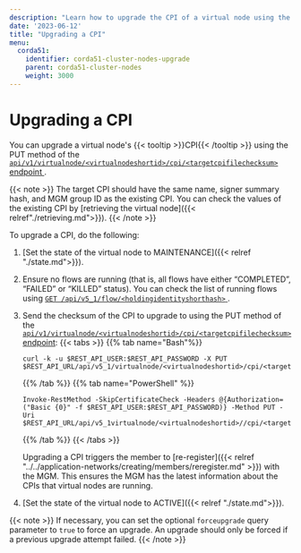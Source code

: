 ```yaml
---
description: "Learn how to upgrade the CPI of a virtual node using the REST API."
date: '2023-06-12'
title: "Upgrading a CPI"
menu:
  corda51:
    identifier: corda51-cluster-nodes-upgrade
    parent: corda51-cluster-nodes
    weight: 3000
---
```


# Upgrading a CPI

You can upgrade a virtual node's {{< tooltip >}}CPI{{< /tooltip >}} using the PUT method of the <a href ="../../reference/rest-api/openapi.html#tag/Virtual-Node-API/operation/put_virtualnode__virtualnodeshortid__cpi__targetcpifilechecksum_">`api/v1/virtualnode/<virtualnodeshortid>/cpi/<targetcpifilechecksum>` endpoint </a>.

{{< note >}}
The target CPI should have the same name, signer summary hash, and MGM group ID as the existing CPI. You can check the values of the existing CPI by [retrieving the virtual node]({{< relref"./retrieving.md">}}).
{{< /note >}}

To upgrade a CPI, do the following:

1. [Set the state of the virtual node to MAINTENANCE]({{< relref "./state.md">}}).
2. Ensure no flows are running (that is, all flows have either “COMPLETED”, “FAILED” or “KILLED” status). You can check the list of running flows using <a href ="../../reference/rest-api/openapi.html#tag/Flow-Management-API/operation/get_flow__holdingidentityshorthash_">`GET /api/v5_1/flow/<holdingidentityshorthash>` </a>.
3. Send the checksum of the CPI to upgrade to using the PUT method of the <a href ="../../reference/rest-api/openapi.html#tag/Virtual-Node-API/operation/put_virtualnode__virtualnodeshortid__cpi__targetcpifilechecksum_">`api/v1/virtualnode/<virtualnodeshortid>/cpi/<targetcpifilechecksum>` endpoint</a>:
   {{< tabs >}}
   {{% tab name="Bash"%}}
   ```shell
   curl -k -u $REST_API_USER:$REST_API_PASSWORD -X PUT $REST_API_URL/api/v5_1/virtualnode/<virtualnodeshortid>/cpi/<targetcpifilechecksum>
   ```
   {{% /tab %}}
   {{% tab name="PowerShell" %}}
   ```shell
   Invoke-RestMethod -SkipCertificateCheck -Headers @{Authorization=("Basic {0}" -f $REST_API_USER:$REST_API_PASSWORD)} -Method PUT -Uri    $REST_API_URL/api/v5_1virtualnode/<virtualnodeshortid>//cpi/<targetcpifilechecksum>
   ```
   {{% /tab %}}
   {{< /tabs >}}

   Upgrading a CPI triggers the member to [re-register]({{< relref "../../application-networks/creating/members/reregister.md" >}}) with the MGM. This ensures the MGM has the latest information about the CPIs that virtual nodes are running.

4. [Set the state of the virtual node to ACTIVE]({{< relref "./state.md">}}).

{{< note >}}
If necessary, you can set the optional `forceupgrade` query parameter to `true` to force an upgrade. An upgrade should only be forced if a previous upgrade attempt failed.
{{< /note >}}

